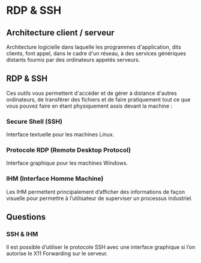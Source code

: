 # RDP & SSH

## **Architecture client / serveur**

Architecture logicielle dans laquelle les programmes d'application, dits clients, font appel, dans le cadre d'un réseau, à des services génériques distants fournis par des ordinateurs appelés serveurs.

## **RDP & SSH**

Ces outils vous permettent d'accéder et de gérer à distance d'autres ordinateurs, de transférer des fichiers et de faire pratiquement tout ce que vous pouvez faire en étant physiquement assis devant la machine :

### Secure Shell \(SSH\)

Interface textuelle pour les machines Linux.

### Protocole RDP \(Remote Desktop Protocol\)

Interface graphique pour les machines Windows.

### **IHM \(Interface Homme Machine\)**

Les IHM permettent principalement d’afficher des informations de façon visuelle pour permettre à l’utilisateur de superviser un processus industriel.

## **Questions**

### **SSH & IHM**

Il est possible d’utiliser le protocole SSH avec une interface graphique si l’on autorise le X11 Forwarding sur le serveur.

